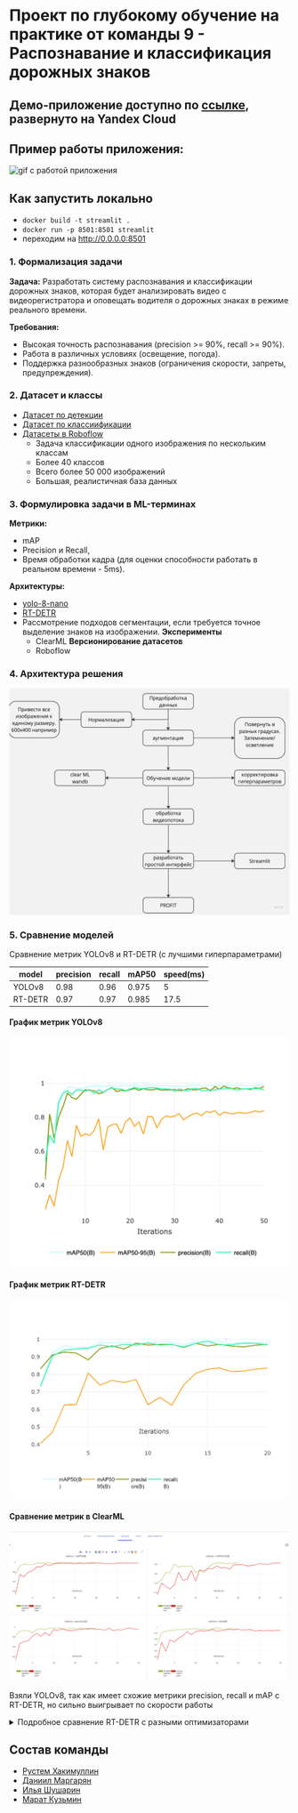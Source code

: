 # Проект по глубокому обучение на практике от **команды 9** - **Распознавание и классификация дорожных знаков**


## Демо-приложение доступно по [cсылке](http://84.201.187.133:8501/), развернуто на Yandex Cloud
## Пример работы приложения:
![gif с работой приложения](gif_road_signs.gif)

## Как запустить локально
- `docker build -t streamlit .`
- `docker run -p 8501:8501 streamlit`
- переходим на http://0.0.0.0:8501


### 1. Формализация задачи

**Задача:** Разработать систему распознавания и классификации дорожных знаков, которая будет анализировать видео с видеорегистратора и оповещать водителя о дорожных знаках в режиме реального времени.

**Требования:**
- Высокая точность распознавания (precision >= 90%, recall >= 90%).
- Работа в различных условиях (освещение, погода).
- Поддержка разнообразных знаков (ограничения скорости, запреты, предупреждения).

### 2. Датасет и классы
* [Датасет по детекции](https://www.kaggle.com/datasets/watchman/rtsd-dataset)
* [Датасет по классиификации](https://www.kaggle.com/datasets/meowmeowmeowmeowmeow/gtsrb-german-traffic-sign)
* [Датасеты в Roboflow](https://universe.roboflow.com/ilya-stmnk/road-mnsrr)
  - Задача классификации одного изображения по нескольким классам
  - Более 40 классов
  - Всего более 50 000 изображений
  - Большая, реалистичная база данных

### 3. Формулировка задачи в ML-терминах

**Метрики:**
- mAP
- Precision и Recall, 
- Время обработки кадра (для оценки способности работать в реальном времени - 5ms).

**Архитектуры:**
- [yolo-8-nano](https://github.com/Rustemhak/dl-pract-ai-talent-hub/blob/main/road.ipynb)
-  [RT-DETR](https://docs.ultralytics.com/models/rtdetr/)
- Рассмотрение подходов сегментации, если требуется точное выделение знаков на изображении.
**Эксперименты**
  - ClearML
**Версионирование датасетов**
  - Roboflow

### 4. Архитектура решения
![Архитектура решения](https://github.com/Rustemhak/dl-pract-ai-talent-hub/blob/main/architecture.jpg)

### 5. Сравнение моделей

Сравнение метрик YOLOv8 и RT-DETR (с лучшими гиперпараметрами)

| model   | precision | recall | mAP50|speed(ms)
|---------|-----------|--------|------|-----|
 | YOLOv8  | 0.98      | 0.96   |0.975| 5|
 | RT-DETR |0.97|0.97|0.985|17.5|

#### График метрик YOLOv8
![График метрик YOLOv8](https://github.com/Rustemhak/dl-pract-ai-talent-hub/blob/main//metrics/metrics_YOLOv8.png)
#### График метрик RT-DETR
![График метрик RT-DETR](https://github.com/Rustemhak/dl-pract-ai-talent-hub/blob/main//metrics/metrics_RT-DETR.png)
#### Сравнение метрик в ClearML
![Сравнение метрик в ClearML](https://github.com/Rustemhak/dl-pract-ai-talent-hub/blob/main//metrics/ClearML_comparsion.png)

Взяли YOLOv8, так как имеет схожие метрики precision, recall и mAP с RT-DETR, но сильно выигрывает по скорости работы
<details>
 <summary>Подробное сравнение RT-DETR с разными оптимизаторами </summary>

model | precision | recall | mAP50 |speed(ms)
----|-------|---|-------|----
SGD |0.963|0.981| 0.989 |17.5
AdamW|0.971|0.968|0.985|17.5

</details>

## Состав команды
- [Рустем Хакимуллин](https://github.com/Rustemhak)
- [Даниил Маргарян](https://github.com/DanilMargaryan)
- [Илья Шушарин](https://github.com/AzekAriman)
- [Марат Кузьмин](https://github.com/soaptr)